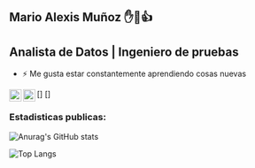 ## Mario Alexis Muñoz ✋🙏👍
## Analista de Datos | Ingeniero de pruebas 

- ⚡ Me gusta estar constantemente aprendiendo cosas nuevas
  
[<img align="left" width="22px" src="https://raw.githubusercontent.com/jmnote/z-icons/master/svg/python.svg" />] [<img align="left" width="22px" src="https://raw.githubusercontent.com/jmnote/z-icons/master/svg/git.svg" />]

### Estadisticas publicas:

![Anurag's GitHub stats](https://github-readme-stats.vercel.app/api?username=mariomunoz82&show_icons=true&theme=tokyonight)

![Top Langs](https://github-readme-stats.vercel.app/api/top-langs/?username=mariomunoz82&show_icons=true&theme=radical)


<!--
**mariomunoz82/mariomunoz82** is a ✨ _special_ ✨ repository because its `README.md` (this file) appears on your GitHub profile.

Here are some ideas to get you started:

- 🔭 I’m currently working on ...
- 🌱 I’m currently learning ...
- 👯 I’m looking to collaborate on ...
- 🤔 I’m looking for help with ...
- 💬 Ask me about ...
- 📫 How to reach me: ...
- 😄 Pronouns: ...
- ⚡ Fun fact: ...
-->
